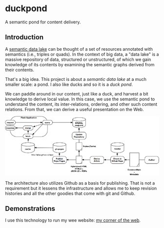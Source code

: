 # duckpond

A semantic pond for content delivery.

## Introduction

A [semantic data lake](http://cacm.acm.org/news/200095-the-data-lake-concept-is-maturing/fulltext) can be thought of a set of resources annotated with semantics (i.e., triples or quads).  In the context of big data, a "data lake" is a massive repository of data, structured or unstructured, of which we gain knowledge of its contents by examining the semantic graphs derived from their contents.

That's a big idea.  This project is about a *semantic data lake* at a much smaller scale: a pond. I also like ducks and so it is a *duck pond*.

We can paddle around in our content, just like a duck, and harvest a bit knowledge to derive local value.  In this case, we use the semantic pond to understand the content, its inter-relations, ordering, and other such content relations.  From that, we can derive a useful presentation on the Web.

![architectural overview of a semantic pond for content delivery](docs/architecture.png)

The architecture also utilizes Github as a basis for publishing.  That is not a requirement but it lessens the infrastructure and allows me to keep revision histories and all the other goodies that come with git and Github.

## Demonstrations

I use this technology to run my wee website: [my corner of the web](http://www.milowski.com/).
